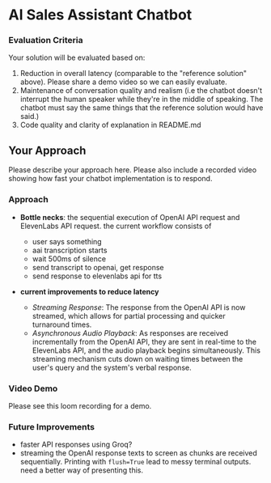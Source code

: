 # AI Sales Assistant Chatbot

### Evaluation Criteria

Your solution will be evaluated based on:

1. Reduction in overall latency (comparable to the "reference solution" above). Please share a demo video so we can easily evaluate.
2. Maintenance of conversation quality and realism (i.e the chatbot doesn't interrupt the human speaker while they're in the middle of speaking. The chatbot must say the same things that the reference solution would have said.)
3. Code quality and clarity of explanation in README.md

## Your Approach

Please describe your approach here.
Please also include a recorded video showing how fast your chatbot implementation is to respond.

### Approach

- **Bottle necks**: the sequential execution of OpenAI API request and ElevenLabs API request. the current workflow consists of

  - user says something
  - aai transcription starts
  - wait 500ms of silence
  - send transcript to openai, get response
  - send response to elevenlabs api for tts

- **current improvements to reduce latency**
  - _Streaming Response_: The response from the OpenAI API is now streamed, which allows for partial processing and quicker turnaround times.
  - _Asynchronous Audio Playback_: As responses are received incrementally from the OpenAI API, they are sent in real-time to the ElevenLabs API, and the audio playback begins simultaneously. This streaming mechanism cuts down on waiting times between the user's query and the system's verbal response.

### Video Demo

Please see this loom recording for a demo.

### Future Improvements

- faster API responses using Groq?
- streaming the OpenAI response texts to screen as chunks are received sequentially. Printing with `flush=True` lead to messy terminal outputs. need a better way of presenting this.
